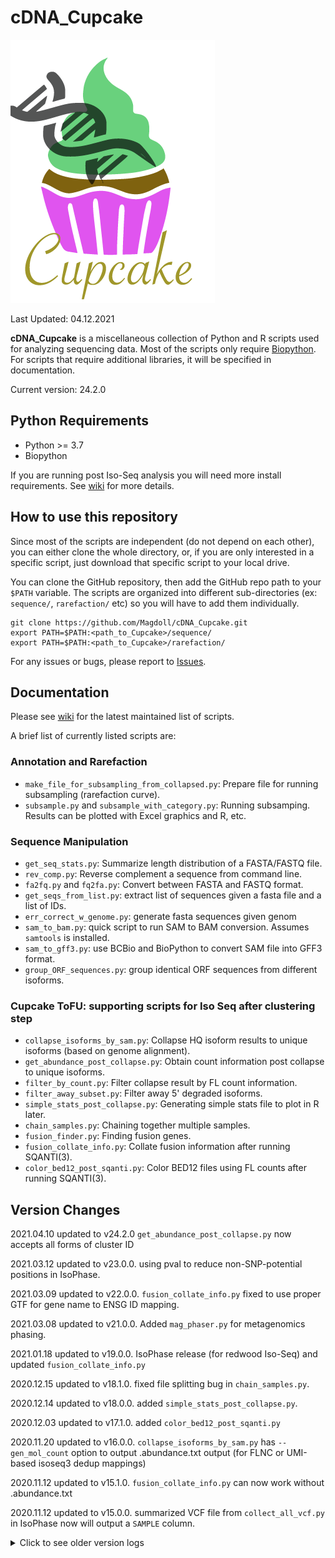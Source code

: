 # cDNA_Cupcake

![logo](https://github.com/Magdoll/images_public/blob/master/logos/Cupcake_logo.png)

Last Updated: 04.12.2021

**cDNA_Cupcake** is a miscellaneous collection of Python and R scripts used for analyzing sequencing data. Most of the scripts only require [Biopython](http://biopython.org/wiki/Download). For scripts that require additional libraries, it will be specified in documentation.

Current version: 24.2.0

## Python Requirements
* Python >= 3.7
* Biopython 


If you are running post Iso-Seq analysis you will need more install requirements. See [wiki](https://github.com/Magdoll/cDNA_Cupcake/wiki/Cupcake-ToFU%3A-supporting-scripts-for-Iso-Seq-after-clustering-step) for more details.

## How to use this repository

Since most of the scripts are independent (do not depend on each other), you can either clone the whole directory, or, if you are only interested in a specific script, just download that specific script to your local drive.

You can clone the GitHub repository, then add the GitHub repo path to your `$PATH` variable. The scripts are organized into different sub-directories (ex: `sequence/`, `rarefaction/` etc) so you will have to add them individually.

```
git clone https://github.com/Magdoll/cDNA_Cupcake.git
export PATH=$PATH:<path_to_Cupcake>/sequence/
export PATH=$PATH:<path_to_Cupcake>/rarefaction/
```


For any issues or bugs, please report to [Issues](https://github.com/Magdoll/cDNA_Cupcake/issues).

## Documentation

Please see [wiki](https://github.com/Magdoll/cDNA_Cupcake/wiki) for the latest maintained list of scripts.

A brief list of currently listed scripts are:

### Annotation and Rarefaction
* `make_file_for_subsampling_from_collapsed.py`: Prepare file for running subsampling (rarefaction curve).
* `subsample.py` and `subsample_with_category.py`: Running subsamping. Results can be plotted with Excel graphics and R, etc.

### Sequence Manipulation
* `get_seq_stats.py`: Summarize length distribution of a FASTA/FASTQ file.
* `rev_comp.py`: Reverse complement a sequence from command line.
* `fa2fq.py` and `fq2fa.py`: Convert between FASTA and FASTQ format.
* `get_seqs_from_list.py`: extract list of sequences given a fasta file and a list of IDs.
* `err_correct_w_genome.py`: generate fasta sequences given genom
* `sam_to_bam.py`: quick script to run SAM to BAM conversion. Assumes `samtools` is installed.
* `sam_to_gff3.py`: use BCBio and BioPython to convert SAM file into GFF3 format. 
* `group_ORF_sequences.py`: group identical ORF sequences from different isoforms.

### Cupcake ToFU: supporting scripts for Iso Seq after clustering step
* `collapse_isoforms_by_sam.py`: Collapse HQ isoform results to unique isoforms (based on genome alignment).
* `get_abundance_post_collapse.py`: Obtain count information post collapse to unique isoforms.
* `filter_by_count.py`: Filter collapse result by FL count information.
* `filter_away_subset.py`: Filter away 5' degraded isoforms.
* `simple_stats_post_collapse.py`: Generating simple stats file to plot in R later.
* `chain_samples.py`: Chaining together multiple samples.
* `fusion_finder.py`: Finding fusion genes.
* `fusion_collate_info.py`: Collate fusion information after running SQANTI(3).
* `color_bed12_post_sqanti.py`: Color BED12 files using FL counts after running SQANTI(3).



## Version Changes

2021.04.10 updated to v24.2.0 `get_abundance_post_collapse.py` now accepts all forms of cluster ID

2021.03.12 updated to v23.0.0. using pval to reduce non-SNP-potential positions in IsoPhase.  

2021.03.09 updated to v22.0.0. `fusion_collate_info.py` fixed to use proper GTF for gene name to ENSG ID mapping.

2021.03.08 updated to v21.0.0. Added `mag_phaser.py` for metagenomics phasing. 

2021.01.18 updated to v19.0.0. IsoPhase release (for redwood Iso-Seq) and updated `fusion_collate_info.py`

2020.12.15 updated to v18.1.0. fixed file splitting bug in `chain_samples.py`.

2020.12.14 updated to v18.0.0. added `simple_stats_post_collapse.py`.

2020.12.03 updated to v17.1.0. added `color_bed12_post_sqanti.py`

2020.11.20 updated to v16.0.0. `collapse_isoforms_by_sam.py` has `--gen_mol_count` option to output .abundance.txt output (for FLNC or UMI-based isoseq3 dedup mappings)

2020.11.12 updated to v15.1.0. `fusion_collate_info.py` can now work without .abundance.txt

2020.11.12 updated to v15.0.0. summarized VCF file from `collect_all_vcf.py` in IsoPhase now will output a `SAMPLE` column.

<details>
   <summary>Click to see older version logs</summary>
   
    2020.10.17 updated to v14.2.0. added `fusion_collate_info.py` which was missing in v14.0.0 causing install failure.
   
    2020.10.14 updated to v14.0.0. `fusion_finder.py` now outputs fusions in transcription order.
   
    2020.09.23 updated to v13.0.0. adding support for `isoseq3 dedup`
   
    2020.09.15 updated to v12.5.0. fixed bug for `chain_samples.py` where chromosomes are numeric (ex: 12 instead of chr12).
   
    2020.08.12 updated to v12.4.0. fixed bug for `chain_samples.py` for a chunk sizing bug.
   
    2020.08.05 updated to v12.3.0. fixed bug for `demux_isoseq_with_genome.py` to work with mapped fasta output in SL9.
   
    2020.07.15 updated to v12.2.0. fixed bug for `clip_out_UMI_cellBC.py` for MS characters - switched to unix dialect.
   
    2020.05.28 updated to v12.1.0. fixed bug for `clip_out_UMI_cellBC.py` handling cigar strings.

    2020.01.31 updated to v10.0.1. fixed typo in `collapse_isoforms_by_sam.py`
    
    2020.01.27 updated to v10.0.0. `chain_samples.py` now supported multithreading via `--cpus` option, also fixed chain bugs related to 3' differences.
    
    2019.12.30 updated to v9.2.0. fixed support for running `run_preCluster.py` that is used by Cogent.
    
    2019.12.18 updated to v9.1.1. changed `bcbiogff` dependency to `bcbio-gff` in `setup.py`.
    
    2019.12.18 updated to v9.1.0. added fasta support for `filter_away_subset.py` and `filter_by_count.py`.
    
    2019.12.09 updated to v9.0.3. fixed geneid display issue with PB.X.Y in GFF output for collapse.
    
    2019.10.02 updated to v9.0.2. updated collapse script series parameters to fit with isoseq3 output.
    
    2019.10.02 updated to v9.0.1. bug fix on fasta output in `dedup_FLNC_per_cluster.py`. removed pbcore dependency so Py3 fully usable for single cell scripts!
    
    2019.09.25 updated to v8.7.0. `clip_out_UMI_cellBC.py` supports unusual 10X 5' end single cell schema.

    
    2019.09.24 updated to v8.6. `cupcake.io.GFF.py` now supports `gene_id` write out.
    
    2019.09.16 updated to v8.5. fixed `collapse_isoforms_by_sam.py` incorrect behavior in fuzzy chain
    
    2019.08.20 updated to v8.4. `run_phaser.py` dependncy is pyvcf, not bio-vcf.
    
    2019.08.19 updated to v8.3. removed bug testing code in cupcake preclustering.
    
    2019.07.26 updated to v8.2. `subsample.py` now uses `min_fl_count` cutoff in count setup. also added `subsample_with_category.py`
    
    2019.07.25 updated to v8.1. `sam_to_gff3.py` modified to work with SQANTI2 (v3.3+) changes
    
    2019.07.02 updated to v8.0. `cupcake.io.GFF.GTF` now can handle missing transcript_name field
    
    2019.06.25 updated to v7.9. fixed minor dict issue with `demux_by_barcode_groups.py`
    
    2019.06.21 updated to v7.8. fixed `demux_by_barcode_groups.py` tab/space mixing issue.
    
    2019.06.20 updated to v7.7. fixed chromosome output error in `chain_fusion_samples.py`.
    
    2019.06.07 updated to v7.6. changed preClustering to include "tucked" sequences
    
    2019.06.03 updated to v7.5. added `summarize_byloci_results.py` and `collect_all_vcf.py` in phasing/ for IsoPhase.
    
    2019.05.28 updated to v7.4. fixed `select_loci_to_phase.py` to work for short genomes.
    
    2019.05.22 updated to v7.3. made `calc_expected_accuracy_from_fastq.py` and `filter_lq_isoforms.py` work for FLNC. Also added 0-bp exon filter for collapse script.
    
    2019.04.30 updated to v7.2. fixed warning/bug in `coordinate_mapper.py` by use `str()` instead of `.tostring()` for Bio.Seq objects.
    
    2019.04.30 updated to v7.1. added `group_ORF_sequences.py` for grouping ORF predictions.
    
    2019.04.08 updated to v7.0. fixed `summarize_sample_GFF_junctions.py` for newline error.
    
    2019.03.27 updated to v6.9. fixed `clip_out_UMI_cellBC.py` to properly handle 0-length UMIs or BCs (but not both).
    
    2019.03.19 updated to v6.8. fixed `phasing.io.SAMMPileUpReader.py` for cov 0 returns
    
    2019.03.14 updated to v6.7. added `sam_to_collapsed_gff.py`
    
    2019.03.11 updated to v6.6. temp support of lazy  BED reader in BED.py
    
    2019.02.25 updated to v6.5. fixed `filter_away_subset.py` to handle edge case where the shorter one is monoexonic.
    
    2019.01.31 updated to v6.4. fixed junction 6-field support in `scrub_sample_GFF_junctions.py`. 
    
    2019.01.30 updated to v6.3. fixed typo in `summarize_sample_GFF_junctions.py`.
    
    2019.01.12 updated to v6.2. added first version of IsoPhase scripts.
    
    2018.10.29 updated to v6.1. changed confusing param name in `chain_samples.py` to `--dun-merge-5-shorter`
    
    2018.10.29 updated to v6.0. added `demux_by_barcode_group.txt` for creating demultiplexed GFF (and FASTX) from demux count files.
    
    2018.10.15 updated to v5.11. `sam_to_gff3.py` updated to allow `source` param.
    
    2018.10.12 updated to v5.10. collapse scripts further handles isoseq3 with mapping formats.
    
    2018.08.30 updated to v5.9. have collapse script handle isoseq3 formats correctly in get_fl_from_id().
    
    2018.08.01 updated to v5.8. (also tagged as `cupcake_v5.8`) fixed `sam_to_gff3.py` to output GFF3 correctly, also refreshed BioReaders.py in sequence/ to be up-to-date with cupcake/io version.
    
    2018.07.16 updated to v5.7. added `sam_to_bam.py` and `sam_to_gff3.py` (requires BCBio)
    
    2018.07.13 updated to v5.6. fixed polyA length bug in make classify report for isoseq3.
    
    2018.06.29 updated to v5.4. collapse,fusion,abundance,demux now works with isoseq3 output. 
    
    2018.03.29 updated to v5.3. Update to work with pitchfork SA5.1
    
    2018.03.12 updated to v5.2. Fixed over-collapsing genes in collapse script. Now processing strands separately in correct manner.
    
    2017.11.06 updated to v4.1. pCS merge incorrect in `chain_samples.py`. Fixed.
    
    2017.10.31 updated to v4.0. pCS merge incorrect in `run_preCluster.py`. Fixed.
    
    2017.10.10 updated to v3.9. Merged pCS branch (`--dun_use_partial`) and cdunn's random seed.
    
    2017.09.25 updated to v3.7. Fixed minor printing error in `scrubbed.group.txt` for `scrub_sample_GFF_junctions.py`.
</details>
